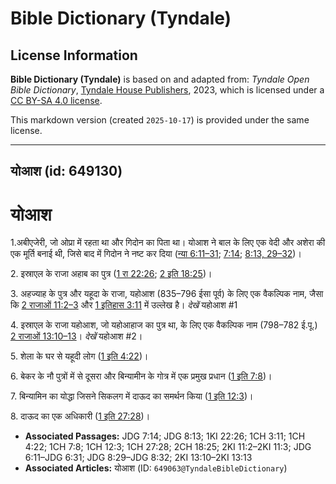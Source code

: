 # Bible Dictionary (Tyndale)

## License Information

**Bible Dictionary (Tyndale)** is based on and adapted from: _Tyndale Open Bible Dictionary_, [Tyndale House Publishers](https://tyndaleopenresources.com/), 2023, which is licensed under a [CC BY-SA 4.0 license](https://creativecommons.org/licenses/by-sa/4.0/legalcode.en).

This markdown version (created `2025-10-17`) is provided under the same license.



--------------------------------

## योआश (id: 649130)

योआश
====

1\.अबीएजेरी, जो ओप्रा में रहता था और गिदोन का पिता था। योआश ने बाल के लिए एक वेदी और अशेरा की एक मूर्ति बनाई थी, जिसे बाद में गिदोन ने नष्ट कर दिया ([न्या 6:11–31](https://ref.ly/Judg6:11-Judg6:31); [7:14](https://ref.ly/Judg7:14); [8:13, 29–32](https://ref.ly/Judg8:13,Judg8:29-Judg8:32))।

2\. इस्राएल के राजा अहाब का पुत्र ([1 रा 22:26](https://ref.ly/1Kgs22:26); [2 इति 18:25](https://ref.ly/2Chr18:25))।

3\. अहज्याह के पुत्र और यहूदा के राजा, यहोआश (835–796 ईसा पूर्व) के लिए एक वैकल्पिक नाम, जैसा कि [2 राजाओं 11:2–3](https://ref.ly/2Kgs11:2-2Kgs11:3) और [1 इतिहास 3:11](https://ref.ly/1Chr3:11) में उल्लेख है। *देखें* यहोआश \#1 

4\. इस्राएल के राजा यहोआश, जो यहोआहाज का पुत्र था, के लिए एक वैकल्पिक नाम (798–782 ई.पू.) [2 राजाओं 13:10–13](https://ref.ly/2Kgs13:10-2Kgs13:13)। *देखें*  यहोआश \#2।

5\. शेला के घर से यहूदी लोग ([1 इति 4:22](https://ref.ly/1Chr4:22))।

6\. बेकर के नौ पुत्रों में से दूसरा और बिन्यामीन के गोत्र में एक प्रमुख प्रधान ([1 इति 7:8](https://ref.ly/1Chr7:8))।

7\. बिन्यामिन का योद्धा जिसने सिकलग में दाऊद का समर्थन किया ([1 इति 12:3](https://ref.ly/1Chr12:3))।

8\. दाऊद का एक अधिकारी ([1 इति 27:28](https://ref.ly/1Chr27:28))।

* **Associated Passages:** JDG 7:14; JDG 8:13; 1KI 22:26; 1CH 3:11; 1CH 4:22; 1CH 7:8; 1CH 12:3; 1CH 27:28; 2CH 18:25; 2KI 11:2–2KI 11:3; JDG 6:11–JDG 6:31; JDG 8:29–JDG 8:32; 2KI 13:10–2KI 13:13
* **Associated Articles:** योआश (ID: `649063@TyndaleBibleDictionary`)

